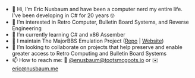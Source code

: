 - 👋 Hi, I’m Eric Nusbaum and have been a computer nerd my entire life. I've been developing in C# for 20 years 🤓
- 👀 I’m interested in Retro Computer, Bulletin Board Systems, and Reverse Engineering
- 🌱 I’m currently learning C# and x86 Assember
- 🫶 I maintain The MajorBBS Emulation Project ([Repo](https://github.com/mbbsemu/MBBSEmu) | [Website](https://www.mbbsemu.com/))
- 💞️ I’m looking to collaborate on projects that help preserve and enable greater access to Retro Computing and Bulletin Board Systems
- 📫 How to reach me: 🐘 [@enusbaum@tootsmcgoots.io](https://tootsmcgoots.io/@enusbaum) or ✉️ [eric@nusbaum.me](mailto:eric@nusbaum.me)
